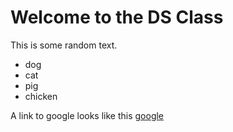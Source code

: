 # Welcome to the DS Class

This is some random text.

* dog
* cat
* pig
* chicken

A link to google looks like this [google](https://www.google.com)
